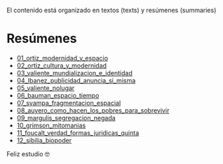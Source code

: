 
El contenido está organizado en textos (texts) y resúmenes (summaries)

# Resúmenes

- [01_ortiz_modernidad_y_espacio](/summaries/01_ortiz_modernidad_y_espacio.md)
- [02_ortiz_cultura_y_modernidad](/summaries/02_ortiz_cultura_y_modernidad.md)
- [03_valiente_mundializacion_e_identidad](/summaries/03_valiente_mundializacion_e_identidad.md)
- [04_Ibanez_publicidad_anuncia_si_misma](/summaries/04_Ibanez_publicidad_anuncia_si_misma.md)
- [05_valiente_nolugar](/summaries/05_valiente_nolugar.md)
- [06_bauman_espacio_tiempo](/summaries/06_bauman_espacio_tiempo.md)
- [07_svampa_fragmentacion_espacial](/summaries/07_svampa_fragmentacion_espacial.md)
- [08_auyero_como_hacen_los_pobres_para_sobrevivir](/summaries/08_auyero_como_hacen_los_pobres_para_sobrevivir.md)
- [09_margulis_segregacion_negada](/summaries/09_margulis_segregacion_negada.md)
- [10_grimson_mitomanias](/summaries/10_grimson_mitomanias.md)
- [11_foucalt_verdad_formas_juridicas_quinta](/summaries/11_foucalt_verdad_formas_juridicas_quinta.md)
- [12_sibilia_biopoder](/summaries/12_sibilia_biopoder.md)

Feliz estudio 🤓